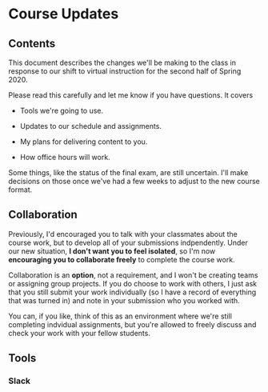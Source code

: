 # Course Updates

## Contents

This document describes the changes we'll be making to the class in response to our shift to virtual instruction for the second half of
Spring 2020.

Please read this carefully and let me know if you have questions. It covers

- Tools we're going to use.

- Updates to our schedule and assignments.

- My plans for delivering content to you.

- How office hours will work.

Some things, like the status of the final exam, are still uncertain. I'll make decisions on those once we've had a few weeks to adjust to
the new course format.

## Collaboration

Previously, I'd encouraged you to talk with your classmates about the course work, but to develop all of your submissions indpendently.
Under our new situation, **I don't want you to feel isolated**, so I'm now **encouraging you to collaborate freely** to complete the
course work.

Collaboration is an **option**, not a requirement, and I won't be creating teams or assigning group projects. If you do choose to
work with others, I just ask that you still submit your work individually (so I have a record of everything that was turned in)
and note in your submission who you worked with.

You can, if you like, think of this as an environment where we're still completing indvidual assignments, but you're allowed to
freely discuss and check your work with your fellow students.

## Tools

### Slack
